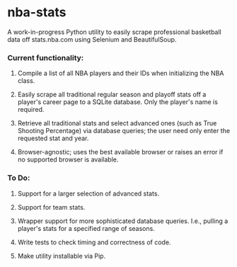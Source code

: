 # nba-stats

A work-in-progress Python utility to easily scrape professional basketball data off stats.nba.com using Selenium and BeautifulSoup.

### Current functionality:

1) Compile a list of all NBA players and their IDs when initializing the NBA class.

2) Easily scrape all traditional regular season and playoff stats off a player's career page to a SQLite database. Only the player's name is required.

3) Retrieve all traditional stats and select advanced ones (such as True Shooting Percentage) via database queries; the user need only enter the requested stat and year.

4) Browser-agnostic; uses the best available browser or raises an error if no supported browser is available.

### To Do:

1) Support for a larger selection of advanced stats.

2) Support for team stats.

3) Wrapper support for more sophisticated database queries. I.e., pulling a player's stats for a specified range of seasons.

4) Write tests to check timing and correctness of code.

5) Make utility installable via Pip.
